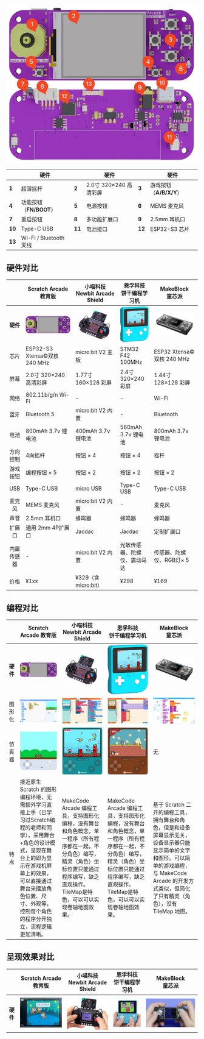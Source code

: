 ![](../_media/3d-details.jpg "Scratch Arcade 教育版")

|        | 硬件                   |        | 硬件                |        | 硬件                |
| ------ | -------------------- | ------ | ----------------- | ------ | ----------------- |
| **1**  | 超薄摇杆                 | **2**  | 2.0寸 320×240 高清彩屏 | **3**  | 游戏按钮（**A/B/X/Y**） |
| **4**  | 功能按钮（**FN/BOOT**）    | **5**  | 电源按钮              | **6**  | MEMS 麦克风          |
| **7**  | 重启按钮                 | **8**  | 多功能扩展口            | **9**  | 2.5mm 耳机口         |
| **10** | Type-C USB           | **11** | 电池接口              | **12** | ESP32-S3 芯片       |
| **13** | Wi-Fi / Bluetooth 天线 |        |                   |        |                   |

## 硬件对比

|        | Scratch Arcade 教育版         | 小喵科技 <br /> Newbit Arcade Shield | 恩孚科技 <br /> 饼干编程学习机             | MakeBlock <br /> 童芯派       |
| :----: | -------------------------- | -------------------------------- | ------------------------------- | -------------------------- |
| **硬件** | ![](../_media/3d.jpg)      | ![](../_media/newbit-arcade.png) | ![](../_media/retro-arcade.png) | ![](../_media/cyberpi.png) |
|   芯片   | ESP32-S3 Xtensa©双核 240 MHz | micro:bit V2 主板                  | STM32 F42 100MHz                | ESP32 Xtensa©双核 240 MHz    |
|   屏幕   | 2.0寸 320×240 高清彩屏          | 1.77寸 160×128 彩屏                 | 2.4寸 320×240 彩屏                 | 1.44寸 128×128 彩屏           |
|   网络   | 802.11b/g/n Wi-Fi          | -                                | -                               | Wi-Fi                      |
|   蓝牙   | Bluetooth 5                | micro:bit V2 内置                  | -                               | Bluetooth                  |
|   电池   | 800mAh 3.7v 锂电池            | 400mAh 3.7v 锂电池                  | 560mAh 3.7v 锂电池                 | 800mAh 3.7v 锂电池            |
|  方向控制  | 4向摇杆                       | 按钮 × 4                           | 按钮 × 4                          | 摇杆                         |
|  游戏按钮  | 编程按钮 × 5                   | 按钮 × 2                           | 按钮 × 2                          | 按钮 × 2                     |
|  USB   | Type-C USB                 | micro USB                        | Type-C USB                      | Type-C USB                 |
|  麦克风   | MEMS 麦克风                   | micro:bit V2 内置                  | -                               | 麦克风                        |
|   声音   | 2.5mm 耳机口                  | 蜂鸣器                              | 蜂鸣器                             | 蜂鸣器                        |
|  扩展口   | 通用 2mm 4P扩展口               | Jacdac                           | Jacdac                          | 定制扩展口                      |
| 内置传感器  | -                          | micro:bit V2 内置                  | 光敏传感器、陀螺仪、震动马达                  | 传感器、陀螺仪、RGB灯× 5            |
|   价格   | ¥1xx                       | ¥329（含micro:bit）                 | ¥298                            | ¥169                       |

## 编程对比

|        | Scratch Arcade 教育版                                                                                                                     | 小喵科技 <br /> Newbit Arcade Shield                                                                                | 恩孚科技 <br /> 饼干编程学习机                                                                                             | MakeBlock <br /> 童芯派                                                                                                     |
| ------ | -------------------------------------------------------------------------------------------------------------------------------------- | --------------------------------------------------------------------------------------------------------------- | --------------------------------------------------------------------------------------------------------------- | ------------------------------------------------------------------------------------------------------------------------ |
| **硬件** | ![](../_media/3d.jpg)                                                                                                                  | ![](../_media/newbit-arcade.png)                                                                                | ![](../_media/retro-arcade.png ":size=70%")                                                                     | ![](../_media/cyberpi.png)                                                                                               |
| 图形化    | ![](_media/scratch.png)                                                                                                                | ![](_media/makecode-arcade.png)                                                                                 | ![](_media/makecode-arcade2.png)                                                                                | ![](_media/makeblock.png)                                                                                                |
| 仿真器    | ![](../_media/scratch-vm.png)                                                                                                          | ![](../_media/makecode-arcade-player.png)                                                                       | ![](../_media/makecode-arcade-player2.png)                                                                      | 无                                                                                                                        |
| 特点     | 接近原生 Scratch 的图形编程环境，无需额外学习直接上手（已学习过Scratch编程的老师和同学），采用舞台+角色的设计模式，呈现在舞台上的即为显示在游戏机屏幕上的效果，可以直接通过舞台来摆放角色位置、尺寸、外观等，控制每个角色的程序分开独立，流程逻辑更加清晰。 | MakeCode Arcade 编程工具，支持图形化编程，没有舞台和角色概念，单一程序（所有程序都在一起，不分角色）编写，精灵（角色）坐标位置只能通过程序编写，缺乏直观操作。TileMap是特色，可以可以实现卷轴地图效果。 | MakeCode Arcade 编程工具，支持图形化编程，没有舞台和角色概念，单一程序（所有程序都在一起，不分角色）编写，精灵（角色）坐标位置只能通过程序编写，缺乏直观操作。TileMap是特色，可以可以实现卷轴地图效果。 | 基于 Scratch 二开的编程工具，拥有舞台和角色，但是和设备屏幕显示无关，设备显示器只能显示简单的文字和图形。可以简单的游戏编程，与 MakeCode Arcade 的开发方式类似，但简化了只有精灵（角色），没有 TileMap 地图。 |

## 呈现效果对比

|        | Scratch Arcade  教育版            | 小喵科技 <br /> Newbit Arcade Shield      | 恩孚科技 <br /> 饼干编程学习机                  | MakeBlock <br /> 童芯派            |
| ------ | ------------------------------ | ------------------------------------- | ------------------------------------ | ------------------------------- |
| **硬件** | ![](../_media/arcade-play.png) | ![](../_media/newbit-arcade-play.png) | ![](../_media/retro-arcade-play.png) | ![](../_media/cyberpi-play.png) |
